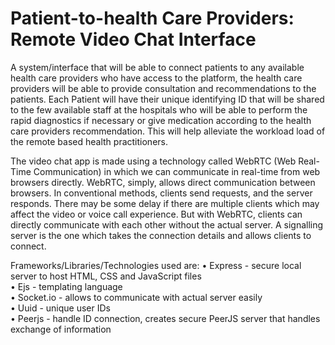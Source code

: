 # Patient-to-health Care Providers: Remote Video Chat Interface

A system/interface that will be able to connect patients to any available health care providers who have access to the platform, the health care providers will be able to provide consultation and recommendations to the patients. Each Patient will have their unique identifying ID that will be shared to the few available staff at the hospitals who will be able to perform the rapid diagnostics if necessary or give medication according to the health care providers recommendation. This will help alleviate the workload load of the remote based health practitioners.

The video chat app is made using a technology called WebRTC (Web Real-Time Communication) in which we can communicate in real-time from web browsers directly. WebRTC, simply, allows direct communication between browsers. In conventional methods, clients send requests, and the server responds. There may be some delay if there are multiple clients which may affect the video or voice call experience. But with WebRTC, clients can directly communicate with each other without the actual server. A signalling server is the one which takes the connection details and allows clients to connect.

Frameworks/Libraries/Technologies used are:
• Express - secure local server to host HTML, CSS and JavaScript files\
• Ejs - templating language\
• Socket.io - allows to communicate with actual server easily\
• Uuid - unique user IDs\
• Peerjs - handle ID connection, creates secure PeerJS server that handles exchange of information
